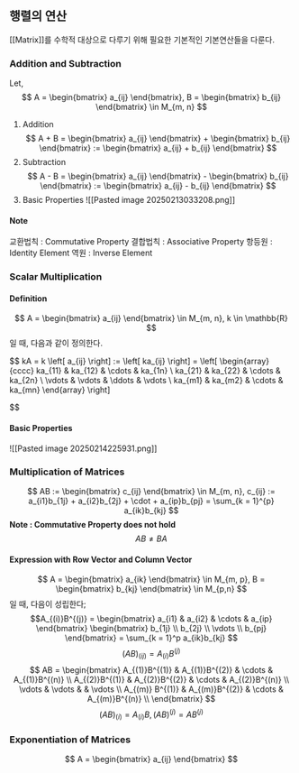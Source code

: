 ## 행렬의 연산

[[Matrix]]를 수학적 대상으로 다루기 위해 필요한 기본적인 기본연산들을 다룬다.

### Addition and Subtraction
Let,
$$
A = \begin{bmatrix}
a_{ij}
\end{bmatrix}, B = \begin{bmatrix}
b_{ij}
\end{bmatrix} \in M_{m, n}
$$ 
1. Addition
$$
A + B = \begin{bmatrix}
a_{ij}
\end{bmatrix} + \begin{bmatrix}
b_{ij}
\end{bmatrix} := \begin{bmatrix}
a_{ij} + b_{ij}
\end{bmatrix}
$$
2. Subtraction
$$
A - B = \begin{bmatrix}
a_{ij}
\end{bmatrix} - \begin{bmatrix}
b_{ij}
\end{bmatrix} := \begin{bmatrix}
a_{ij} - b_{ij}
\end{bmatrix}
$$
3. Basic Properties
![[Pasted image 20250213033208.png]]

#### Note
교환법칙 : Commutative Property
결합법칙 : Associative Property
항등원 : Identity Element
역원 : Inverse Element

### Scalar Multiplication
#### Definition
$$
A = \begin{bmatrix}
a_{ij}
\end{bmatrix} \in M_{m, n}, k \in \mathbb{R}
$$
일 때, 다음과 같이 정의한다.

$$
kA = k \left[ a_{ij} \right] := \left[ ka_{ij} \right] = \left[ \begin{array}{cccc}
ka_{11} & ka_{12} & \cdots & ka_{1n} \\
ka_{21} & ka_{22} & \cdots & ka_{2n} \\
\vdots & \vdots & \ddots & \vdots \\
ka_{m1} & ka_{m2} & \cdots & ka_{mn}
\end{array} \right]

$$
#### Basic Properties
![[Pasted image 20250214225931.png]]

### Multiplication of Matrices
$$
AB := \begin{bmatrix}
c_{ij}
\end{bmatrix} \in M_{m, n}, c_{ij} := a_{i1}b_{1j} + a_{i2}b_{2j} + \cdot + a_{ip}b_{pj} = \sum_{k = 1}^{p} a_{ik}b_{kj}
$$
**Note  : Commutative Property does not hold**$$
AB \neq BA
$$
#### Expression with Row Vector and Column Vector
$$
A = \begin{bmatrix}
a_{ik}
\end{bmatrix} \in M_{m, p}, B = \begin{bmatrix}
b_{kj}
\end{bmatrix} \in M_{p,n}
$$
일 때, 다음이 성립한다; 
$$A_{(i)}B^{(j)} = \begin{bmatrix}
a_{i1} & a_{i2} & \cdots & a_{ip}
\end{bmatrix}
\begin{bmatrix}
b_{1j} \\ b_{2j} \\ \vdots \\ b_{pj}
\end{bmatrix} = \sum_{k = 1}^p a_{ik}b_{kj}
$$
$$
(AB)_{(ij)} = A_{(i)} B^{(j)}
$$
$$
AB = \begin{bmatrix}
A_{(1)}B^{(1)} & A_{(1)}B^{(2)} & \cdots  & A_{(1)}B^{(n)} \\
A_{(2)}B^{(1)} & A_{(2)}B^{(2)} & \cdots & A_{(2)}B^{(n)} \\
\vdots & \vdots &   & \vdots \\
A_{(m)} B^{(1)} & A_{(m)}B^{(2)} & \cdots & A_{(m)}B^{(n)} \\
\end{bmatrix}
$$
$$
(AB)_{(i)} = A_{(i)}B, (AB)^{(j)} = AB^{(j)}
$$
### Exponentiation of Matrices
$$
A = \begin{bmatrix}
a_{ij} 
\end{bmatrix}
$$